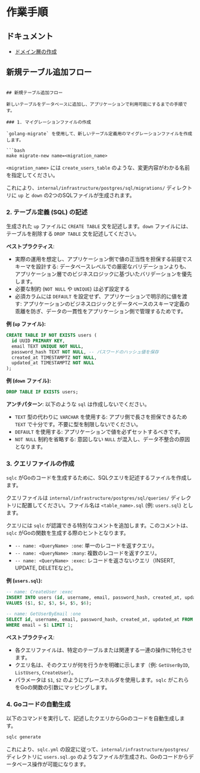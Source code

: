 # 作業手順

## ドキュメント

- [ドメイン層の作成](./domain.md)

## 新規テーブル追加フロー
```

## 新規テーブル追加フロー

新しいテーブルをデータベースに追加し、アプリケーションで利用可能にするまでの手順です。

### 1. マイグレーションファイルの作成

`golang-migrate` を使用して、新しいテーブル定義用のマイグレーションファイルを作成します。

```bash
make migrate-new name=<migration_name>
```

`<migration_name>` には `create_users_table` のような、変更内容がわかる名前を指定してください。

これにより、`internal/infrastructure/postgres/sql/migrations/` ディレクトリに `up` と `down` の2つのSQLファイルが生成されます。

### 2. テーブル定義 (SQL) の記述

生成された `up` ファイルに `CREATE TABLE` 文を記述します。`down` ファイルには、テーブルを削除する `DROP TABLE` 文を記述してください。

**ベストプラクティス**:
- 実際の運用を想定し、アプリケーション側で値の正当性を担保する前提でスキーマを設計する: データベースレベルでの厳密なバリデーションよりも、アプリケーション層でのビジネスロジックに基づいたバリデーションを優先します。
- 必要な制約 (`NOT NULL` や `UNIQUE`) は必ず設定する
- 必須カラムには `DEFAULT` を設定せず、アプリケーションで明示的に値を渡す: アプリケーションのビジネスロジックとデータベースのスキーマ定義の乖離を防ぎ、データの一貫性をアプリケーション側で管理するためです。

**例 (`up` ファイル):**
```sql
CREATE TABLE IF NOT EXISTS users (
  id UUID PRIMARY KEY,
  email TEXT UNIQUE NOT NULL,
  password_hash TEXT NOT NULL, -- パスワードのハッシュ値を保存
  created_at TIMESTAMPTZ NOT NULL,
  updated_at TIMESTAMPTZ NOT NULL
);
```

**例 (`down` ファイル):**
```sql
DROP TABLE IF EXISTS users;
```

**アンチパターン**:
以下のような `sql` は作成しないでください。

- `TEXT` 型の代わりに `VARCHAR` を使用する:
   アプリ側で長さを担保できるため `TEXT` で十分です。不要に型を制限しないでください。
- `DEFAULT` を使用する:
  アプリケーションで値を必ずセットするべきです。
- `NOT NULL` 制約を省略する:
  意図しない `NULL` が混入し、データ不整合の原因となります。

### 3. クエリファイルの作成

`sqlc` がGoのコードを生成するために、SQLクエリを記述するファイルを作成します。

クエリファイルは `internal/infrastructure/postgres/sql/queries/` ディレクトリに配置してください。ファイル名は `<table_name>.sql` (例: `users.sql`) とします。

クエリには `sqlc` が認識できる特別なコメントを追加します。このコメントは、`sqlc` がGoの関数を生成する際のヒントとなります。

-   `-- name: <QueryName> :one`: 単一のレコードを返すクエリ。
-   `-- name: <QueryName> :many`: 複数のレコードを返すクエリ。
-   `-- name: <QueryName> :exec`: レコードを返さないクエリ（INSERT, UPDATE, DELETEなど）。

**例 (`users.sql`):**
```sql
-- name: CreateUser :exec
INSERT INTO users (id, username, email, password_hash, created_at, updated_at)
VALUES ($1, $2, $3, $4, $5, $6);

-- name: GetUserByEmail :one
SELECT id, username, email, password_hash, created_at, updated_at FROM users
WHERE email = $1 LIMIT 1;
```

**ベストプラクティス**:
-   各クエリファイルは、特定のテーブルまたは関連する一連の操作に特化させます。
-   クエリ名は、そのクエリが何を行うかを明確に示します（例: `GetUserByID`, `ListUsers`, `CreateUser`）。
-   パラメータは `$1`, `$2` のようにプレースホルダを使用します。`sqlc` がこれらをGoの関数の引数にマッピングします。

### 4. Goコードの自動生成

以下のコマンドを実行して、記述したクエリからGoのコードを自動生成します。

```bash
sqlc generate
```

これにより、`sqlc.yml` の設定に従って、`internal/infrastructure/postgres/` ディレクトリに `users.sql.go` のようなファイルが生成され、Goのコードからデータベース操作が可能になります。

